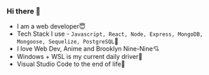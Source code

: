### Hi there 👋

- I am a web developer😇
- Tech Stack I use - `Javascript, React, Node, Express, MongoDB, Mongoose, Sequelize, PostgreSQL`🤩
- I love Web Dev, Anime and Brooklyn Nine-Nine💘
- Windows + WSL is my current daily driver🔧
- Visual Studio Code to the end of life📄

